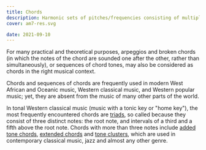 ```yaml
---
title: Chords
description: Harmonic sets of pitches/frequencies consisting of multiple notes that are heard as if sounding simultaneously
cover: am7-res.svg

date: 2021-09-10
---
```


For many practical and theoretical purposes, arpeggios and broken chords (in which the notes of the chord are sounded one after the other, rather than simultaneously), or sequences of chord tones, may also be considered as chords in the right musical context.

Chords and sequences of chords are frequently used in modern West African and Oceanic music, Western classical music, and Western popular music; yet, they are absent from the music of many other parts of the world.

In tonal Western classical music (music with a tonic key or "home key"), the most frequently encountered chords are [triads](./triads/index.md), so called because they consist of three distinct notes: the root note, and intervals of a third and a fifth above the root note. Chords with more than three notes include [added tone chords](./tetrads/index.md), [extended chords](./5more/index.md) and [tone clusters](./clusters/index.md), which are used in contemporary classical music, jazz and almost any other genre.
